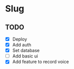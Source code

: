 # Slug

## TODO
- [x] Deploy
- [x] Add auth
- [x] Set database
- [ ] Add basic ui
- [x] Add feature to record voice
